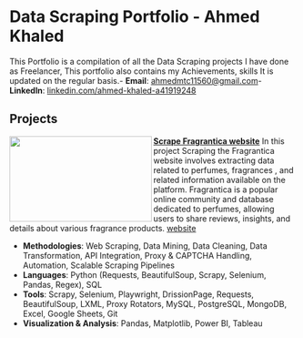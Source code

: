 # Data Scraping Portfolio - Ahmed Khaled
 This Portfolio is a compilation of all the Data Scraping projects I have done as Freelancer,
 This portfolio also contains my Achievements, skills
 It is updated on the regular basis.- **Email**: [ahmedmtc11560@gmail.com](ahmedmtc11560@gmail.com)- **LinkedIn**: [linkedin.com/ahmed-khaled-a41919248](https://www.linkedin.com/in/ahmed-khaled-a41919248/)

 ## Projects
 <img align="left" width="250" height="150" 
src="https://th.bing.com/th/id/R.04b9f6cc67d3f4da2ecfc5686d8a8fb1?rik=vN%2bZhmtq8gLQmw&pid=ImgRaw&r=0"> **[Scrape Fragrantica website](https://github.com/ahmedkhaled115/Fragrantica_Scraping)**
 In this project Scraping the Fragrantica website involves extracting data related to perfumes, fragrances
 , and related information available on the platform. Fragrantica is a popular online community and database dedicated to perfumes,
  allowing users to share reviews, insights, and details about various fragrance products. [website](https://www.fragrantica.com/)  


- **Methodologies**: Web Scraping, Data Mining, Data Cleaning, Data Transformation, API Integration, Proxy & CAPTCHA Handling, Automation, Scalable Scraping Pipelines  
- **Languages**: Python (Requests, BeautifulSoup, Scrapy, Selenium, Pandas, Regex), SQL
- **Tools**: Scrapy, Selenium, Playwright, DrissionPage, Requests, BeautifulSoup, LXML, Proxy Rotators, MySQL, PostgreSQL, MongoDB, Excel, Google Sheets, Git  
- **Visualization & Analysis**: Pandas, Matplotlib, Power BI, Tableau  
